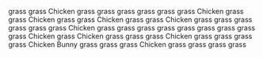 grass grass Chicken grass grass grass grass
grass grass Chicken grass grass Chicken grass
grass Chicken grass grass Chicken grass grass
grass grass grass grass Chicken grass grass
grass grass grass grass grass grass grass
Chicken grass Chicken grass grass grass Chicken
grass grass grass grass Chicken Bunny grass
grass grass Chicken grass grass grass grass
